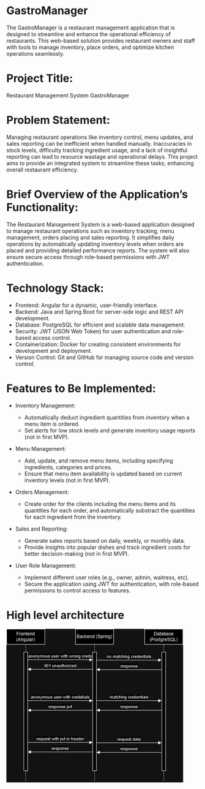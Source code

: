 # GastroManager
The GastroManager is a restaurant management application that is designed to streamline and enhance the operational efficiency of restaurants. This web-based solution provides restaurant owners and staff with tools to manage inventory, place orders, and optimize kitchen operations seamlessly.

# Project Title:
Restaurant Management System GastroManager

# Problem Statement:
Managing restaurant operations like inventory control, menu updates, and sales reporting can be inefficient when handled manually. Inaccuracies in stock levels, difficulty tracking ingredient usage, and a lack of insightful reporting can lead to resource wastage and operational delays. This project aims to provide an integrated system to streamline these tasks, enhancing overall restaurant efficiency.

# Brief Overview of the Application’s Functionality:
The Restaurant Management System is a web-based application designed to manage restaurant operations such as inventory tracking, menu management, orders placing and sales reporting. It simplifies daily operations by automatically updating inventory levels when orders are placed and providing detailed performance reports. The system will also ensure secure access through role-based permissions with JWT authentication.

# Technology Stack:
- Frontend: Angular for a dynamic, user-friendly interface.
- Backend: Java and Spring Boot for server-side logic and REST API development.
- Database: PostgreSQL for efficient and scalable data management.
- Security: JWT (JSON Web Token) for user authentication and role-based access control.
- Containerization: Docker for creating consistent environments for development and deployment.
- Version Control: Git and GitHub for managing source code and version control.

# Features to Be Implemented:

- Inventory Management:
  - Automatically deduct ingredient quantities from inventory when a menu item is ordered.
  - Set alerts for low stock levels and generate inventory usage reports (not in first MVP).

- Menu Management:
  - Add, update, and remove menu items, including specifying ingredients, categories and prices.
  - Ensure that menu item availability is updated based on current inventory levels (not in first MVP).

- Orders Management:
  - Create order for the clients including the menu items and its quantities for each order, and automatically substract the quantities for each ingredient from the inventory.

- Sales and Reporting:

  - Generate sales reports based on daily, weekly, or monthly data.
  - Provide insights into popular dishes and track ingredient costs for better decision-making (not in first MVP).

- User Role Management:
  - Implement different user roles (e.g., owner, admin, waitress, etc).
  - Secure the application using JWT for authentication, with role-based permissions to control access to features.


# High level architecture

![High level architecture](./GastroManager.drawio.png)